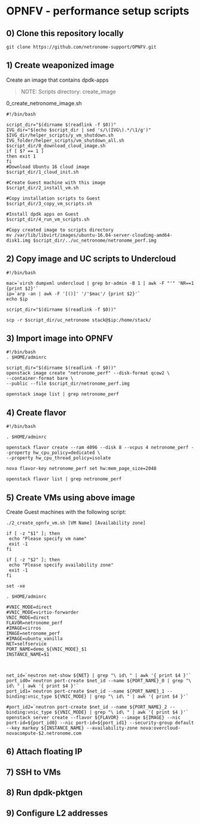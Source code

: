 # OPNFV - performance setup scripts

## 0) Clone this repository locally
```
git clone https://github.com/netronome-support/OPNFV.git
```

## 1) Create weaponized image

Create an image that contains dpdk-apps

>NOTE: Scripts directory: create_image

0_create_netronome_image.sh
```
#!/bin/bash

script_dir="$(dirname $(readlink -f $0))"
IVG_dir="$(echo $script_dir | sed 's/\(IVG\).*/\1/g')"
$IVG_dir/helper_scripts/y_vm_shutdown.sh
IVG_folder/helper_scripts/vm_shutdown_all.sh
$script_dir/0_download_cloud_image.sh
if [ $? == 1 ]
then exit 1
fi
#Download Ubuntu 16 cloud image
$script_dir/1_cloud_init.sh 

#Create Guest machine with this image
$script_dir/2_install_vm.sh

#Copy installation scripts to Guest
$script_dir/3_copy_vm_scripts.sh

#Install dpdk apps on Guest
$script_dir/4_run_vm_scripts.sh

#Copy created image to scripts directory
mv /var/lib/libvirt/images/ubuntu-16.04-server-cloudimg-amd64-disk1.img $script_dir/../uc_netronome/netronome_perf.img 
```

## 2) Copy image and UC scripts to Undercloud


```
#!/bin/bash

mac=`virsh dumpxml undercloud | grep br-admin -B 1 | awk -F "'" 'NR==1 {print $2}'`
ip=`arp -an | awk -F '[()]' '/'$mac'/ {print $2}'`
echo $ip

script_dir="$(dirname $(readlink -f $0))"

scp -r $script_dir/uc_netronome stack@$ip:/home/stack/
```

## 3) Import image into OPNFV
```
#!/bin/bash
. $HOME/adminrc 

script_dir="$(dirname $(readlink -f $0))"
openstack image create "netronome_perf" --disk-format qcow2 \
--container-format bare \
--public --file $script_dir/netronome_perf.img

openstack image list | grep netronome_perf
```

## 4) Create flavor
```
#!/bin/bash

. $HOME/adminrc

openstack flavor create --ram 4096 --disk 8 --vcpus 4 netronome_perf --property hw_cpu_policy=dedicated \
--property hw_cpu_thread_policy=isolate

nova flavor-key netronome_perf set hw:mem_page_size=2048

openstack flavor list | grep netronome_perf
```

## 5) Create VMs using above image

Create Guest machines with the following script:
```
./2_create_opnfv_vm.sh [VM Name] [Availability zone]
```


```
if [ -z "$1" ]; then
 echo "Please specify vm name"
 exit -1
fi

if [ -z "$2" ]; then
 echo "Please specify availability zone"
 exit -1
fi

set -xe

. $HOME/adminrc

#VNIC_MODE=direct
#VNIC_MODE=virtio-forwarder
VNIC_MODE=direct
FLAVOR=netronome_perf
#IMAGE=cirros
IMAGE=netronome_perf
#IMAGE=ubuntu_vanilla
NET=selfservice
PORT_NAME=demo_${VNIC_MODE}_$1
INSTANCE_NAME=$1



net_id=`neutron net-show ${NET} | grep "\ id\ " | awk '{ print $4 }'`
port_id0=`neutron port-create $net_id --name ${PORT_NAME}_0 | grep "\ id\ " | awk '{ print $4 }'`
port_id1=`neutron port-create $net_id --name ${PORT_NAME}_1 --binding:vnic_type ${VNIC_MODE} | grep "\ id\ " | awk '{ print $4 }'`

#port_id2=`neutron port-create $net_id --name ${PORT_NAME}_2 --binding:vnic_type ${VNIC_MODE} | grep "\ id\ " | awk '{ print $4 }'`
openstack server create --flavor ${FLAVOR} --image ${IMAGE} --nic port-id=${port_id0} --nic port-id=${port_id1} --security-group default --key markey ${INSTANCE_NAME} --availability-zone nova:overcloud-novacompute-$2.netronome.com

```

## 6) Attach floating IP


## 7) SSH to VMs


## 8) Run dpdk-pktgen

## 9) Configure L2 addresses